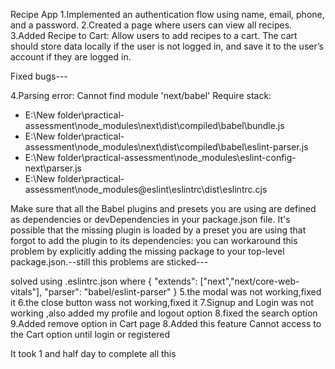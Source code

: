 Recipe App
1.Implemented an authentication flow using name, email, phone, and a password.
2.Created a page where users can view all recipes.
3.Added Recipe to Cart: Allow users to add recipes to a cart. The cart should store data locally if the user is not logged in, and save it to the user’s account if they are logged in.

Fixed bugs---

4.Parsing error: Cannot find module 'next/babel'
Require stack:
- E:\New folder\practical-assessment\node_modules\next\dist\compiled\babel\bundle.js
- E:\New folder\practical-assessment\node_modules\next\dist\compiled\babel\eslint-parser.js
- E:\New folder\practical-assessment\node_modules\eslint-config-next\parser.js
- E:\New folder\practical-assessment\node_modules\@eslint\eslintrc\dist\eslintrc.cjs

Make sure that all the Babel plugins and presets you are using
are defined as dependencies or devDependencies in your package.json
file. It's possible that the missing plugin is loaded by a preset
you are using that forgot to add the plugin to its dependencies: you
can workaround this problem by explicitly adding the missing package
to your top-level package.json.--still this problems are sticked---

solved using .eslintrc.json where {
  "extends": ["next","next/core-web-vitals"],
  "parser": "babel/eslint-parser"
}
5.the modal was not working,fixed it
6.the close button wass not working,fixed it
7.Signup and Login was not working ,also added my profile and logout option
8.fixed the search option
9.Added remove option in Cart page
8.Added this feature Cannot access to the Cart option until login or registered

It took 1 and half day to complete all this

